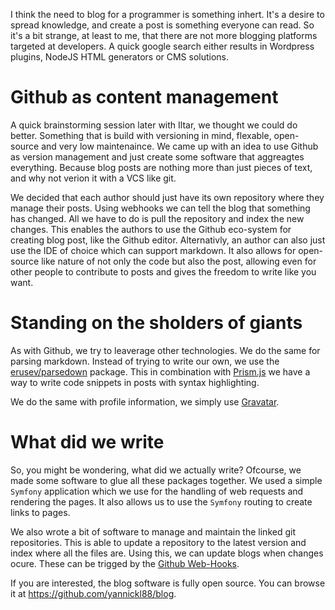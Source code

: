 [//]: # (TITLE: Bloginception)
[//]: # (DATE: 2016-05-20T13:46:00+01:00)
[//]: # (TAGS: php, blog, symfony)

I think the need to blog for a programmer is something inhert. It's a desire to spread knowledge, and create a post is something everyone can read. So it's a bit strange, at least to me, that there are not more blogging platforms targeted at developers. A quick google search either results in Wordpress plugins, NodeJS HTML generators or CMS solutions.

# Github as content management
A quick brainstorming session later with Iltar, we thought we could do better. Something that is build with versioning in mind, flexable, open-source and very low maintenaince. We came up with an idea to use Github as version management and just create some software that aggreagtes everything. Because blog posts are nothing more than just pieces of text, and why not verion it with a VCS like git.

We decided that each author should just have its own repository where they manage their posts. Using webhooks we can tell the blog that something has changed. All we have to do is pull the repository and index the new changes. This enables the authors to use the Github eco-system for creating blog post, like the Github editor. Alternativly, an author can also just use the IDE of choice which can support markdown. It also allows for open-source like nature of not only the code but also the post, allowing even for other people to contribute to posts and gives the freedom to write like you want. 

# Standing on the sholders of giants
As with Github, we try to leaverage other technologies. We do the same for parsing markdown. Instead of trying to write our own, we use the [erusev/parsedown](https://github.com/erusev/parsedown) package. This in combination with [Prism.js](http://prismjs.com/) we have a way to write code snippets in posts with syntax highlighting.

We do the same with profile information, we simply use [Gravatar](https://gravatar.com/).

# What did we write
So, you might be wondering, what did we actually write? Ofcourse, we made some software to glue all these packages together. We used a simple `Symfony` application which we use for the handling of web requests and rendering the pages. It also allows us to use the `Symfony` routing to create links to pages.

We also wrote a bit of software to manage and maintain the linked git repositories. This is able to update a repository to the latest version and index where all the files are. Using this, we can update blogs when changes ocure. These can be trigged by the [Github Web-Hooks](https://developer.github.com/webhooks/).

If you are interested, the blog software is fully open source. You can browse it at https://github.com/yannickl88/blog.
